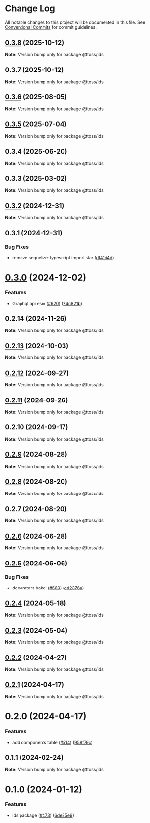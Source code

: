 # Change Log

All notable changes to this project will be documented in this file.
See [Conventional Commits](https://conventionalcommits.org) for commit guidelines.

## [0.3.8](https://github.com/ttoss/ttoss/compare/@ttoss/ids@0.3.7...@ttoss/ids@0.3.8) (2025-10-12)

**Note:** Version bump only for package @ttoss/ids

## 0.3.7 (2025-10-12)

**Note:** Version bump only for package @ttoss/ids

## [0.3.6](https://github.com/ttoss/ttoss/compare/@ttoss/ids@0.3.5...@ttoss/ids@0.3.6) (2025-08-05)

**Note:** Version bump only for package @ttoss/ids

## [0.3.5](https://github.com/ttoss/ttoss/compare/@ttoss/ids@0.3.4...@ttoss/ids@0.3.5) (2025-07-04)

**Note:** Version bump only for package @ttoss/ids

## 0.3.4 (2025-06-20)

**Note:** Version bump only for package @ttoss/ids

## 0.3.3 (2025-03-02)

**Note:** Version bump only for package @ttoss/ids

## [0.3.2](https://github.com/ttoss/ttoss/compare/@ttoss/ids@0.3.1...@ttoss/ids@0.3.2) (2024-12-31)

**Note:** Version bump only for package @ttoss/ids

## 0.3.1 (2024-12-31)

### Bug Fixes

- remove sequelize-typescript import star ([df41d4d](https://github.com/ttoss/ttoss/commit/df41d4d03b7696cb2f30648e91f56e9e2cad8013))

# [0.3.0](https://github.com/ttoss/ttoss/compare/@ttoss/ids@0.2.14...@ttoss/ids@0.3.0) (2024-12-02)

### Features

- Graphql api esm ([#620](https://github.com/ttoss/ttoss/issues/620)) ([24c821b](https://github.com/ttoss/ttoss/commit/24c821bc5b8270f7d32d7f1a7784f876a86964a0))

## 0.2.14 (2024-11-26)

**Note:** Version bump only for package @ttoss/ids

## [0.2.13](https://github.com/ttoss/ttoss/compare/@ttoss/ids@0.2.12...@ttoss/ids@0.2.13) (2024-10-03)

**Note:** Version bump only for package @ttoss/ids

## [0.2.12](https://github.com/ttoss/ttoss/compare/@ttoss/ids@0.2.11...@ttoss/ids@0.2.12) (2024-09-27)

**Note:** Version bump only for package @ttoss/ids

## [0.2.11](https://github.com/ttoss/ttoss/compare/@ttoss/ids@0.2.10...@ttoss/ids@0.2.11) (2024-09-26)

**Note:** Version bump only for package @ttoss/ids

## 0.2.10 (2024-09-17)

**Note:** Version bump only for package @ttoss/ids

## [0.2.9](https://github.com/ttoss/ttoss/compare/@ttoss/ids@0.2.8...@ttoss/ids@0.2.9) (2024-08-28)

**Note:** Version bump only for package @ttoss/ids

## [0.2.8](https://github.com/ttoss/ttoss/compare/@ttoss/ids@0.2.7...@ttoss/ids@0.2.8) (2024-08-20)

**Note:** Version bump only for package @ttoss/ids

## 0.2.7 (2024-08-20)

**Note:** Version bump only for package @ttoss/ids

## [0.2.6](https://github.com/ttoss/ttoss/compare/@ttoss/ids@0.2.5...@ttoss/ids@0.2.6) (2024-06-28)

**Note:** Version bump only for package @ttoss/ids

## [0.2.5](https://github.com/ttoss/ttoss/compare/@ttoss/ids@0.2.4...@ttoss/ids@0.2.5) (2024-06-06)

### Bug Fixes

- decorators babel ([#560](https://github.com/ttoss/ttoss/issues/560)) ([cd2376a](https://github.com/ttoss/ttoss/commit/cd2376a67c37205b205ef4d7a64d8055c05531f1))

## [0.2.4](https://github.com/ttoss/ttoss/compare/@ttoss/ids@0.2.3...@ttoss/ids@0.2.4) (2024-05-18)

**Note:** Version bump only for package @ttoss/ids

## [0.2.3](https://github.com/ttoss/ttoss/compare/@ttoss/ids@0.2.2...@ttoss/ids@0.2.3) (2024-05-04)

**Note:** Version bump only for package @ttoss/ids

## [0.2.2](https://github.com/ttoss/ttoss/compare/@ttoss/ids@0.2.1...@ttoss/ids@0.2.2) (2024-04-27)

**Note:** Version bump only for package @ttoss/ids

## [0.2.1](https://github.com/ttoss/ttoss/compare/@ttoss/ids@0.2.0...@ttoss/ids@0.2.1) (2024-04-17)

**Note:** Version bump only for package @ttoss/ids

# 0.2.0 (2024-04-17)

### Features

- add components table ([#514](https://github.com/ttoss/ttoss/issues/514)) ([958f79c](https://github.com/ttoss/ttoss/commit/958f79c6ee7301b6c7b3671f7c846a1f6a2c7b03))

## 0.1.1 (2024-02-24)

**Note:** Version bump only for package @ttoss/ids

# 0.1.0 (2024-01-12)

### Features

- ids package ([#473](https://github.com/ttoss/ttoss/issues/473)) ([6de85e9](https://github.com/ttoss/ttoss/commit/6de85e9f8ce00a7044084b9765886d8ddd3a2dc4))
